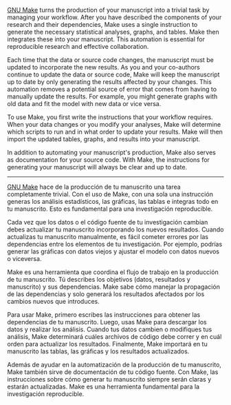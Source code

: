 [GNU Make](https://en.wikipedia.org/wiki/Make_(software)) turns the production of your manuscript
into a trivial task by managing your workflow. After you have described the components of your
research and their dependencies, Make uses a single instruction to generate the necessary statistical
analyses, graphs, and tables. Make then integrates these into your manuscript. This automation is
essential for reproducible research and effective collaboration.

Each time that the data or source code changes, the manuscript must be updated to incorporate the new results. 
As you and your co-authors continue to update the data or source code, Make will keep the manuscript up to date 
by only generating the results affected by your changes. This automation removes a potential source of error that comes from having to manually update the results. For example, you might generate graphs with old data and fit the model with new data or vice versa.

To use Make, you first write the instructions that your workflow
requires. When your data changes or you modify your analyses, Make will determine which scripts to run and in what order to update your
results. Make will then import the updated tables, graphs, and results into your manuscript.

In addition to automating your manuscript's production, Make also serves as documentation for your source code. With Make, the instructions for
generating your manuscript will always be clear and up to date.

---

[GNU Make](https://en.wikipedia.org/wiki/Make_(software)) hace de la producción de tu manuscrito una
tarea completamente trivial. Con el uso de Make, con una sola una instrucción generas los análisis
estadísticos, las gráficas, las tablas e integras todo en tu manuscrito. Esto es fundamental para
una investigación reproducible.

Cada vez que los datos o el código fuente de tu investigación cambian debes actualizar tu manuscrito
incorporando los nuevos resultados. Cuando actualizas tu manuscrito manualmente, es fácil cometer
errores por las dependencias entre los elementos de tu investigación. Por ejemplo, podrías generar
las gráficas con datos viejos y ajustar el modelo con datos nuevos o viceversa.

Make es una herramienta que coordina el flujo de trabajo en la producción de tu manuscrito. Tú
describes los objetivos (datos, resultados y manuscrito) y sus dependencias. Make sabe cómo manejar
la propagación de las dependencias y solo generará los resultados afectados por los cambios nuevos
que introduces.

Para usar Make, primero escribes las instrucciones para obtener las dependencias de tu manuscrito.
Luego, usas Make para descargar los datos y realizar los análisis. Cuando tus datos cambien o
modifiques tus análisis, Make determinará cuáles archivos de código debe correr y en cuál orden para
actualizar los resultados. Finalmente, Make importará en tu manuscrito las tablas, las gráficas y
los resultados actualizados.

Además de ayudar en la automatización de la producción de tu manuscrito, Make también sirve de
documentación de tu código fuente. Con Make, las instrucciones sobre cómo generar tu manuscrito
siempre serán claras y estarán actualizadas. Make es una herramienta fundamental para la
investigación reproducible.
